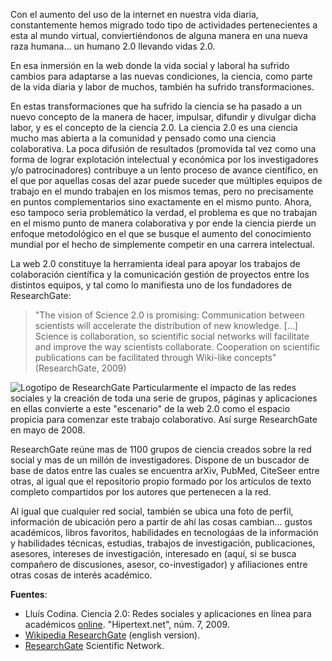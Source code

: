 <!--
.. title: ResearchGate, la red social de la ciencia
.. slug: researchgate-la-red-social-de-la-ciencia
.. date: 2011-05-11 14:58:22 UTC-05:00
.. tags: Ciencia 2.0,Redes sociales
.. category: Migración/Física Pasión
.. link:
.. description:
.. type: text
.. author: Edward Villegas Pulgarin
-->

Con el aumento del uso de la internet en nuestra vida diaria, constantemente hemos migrado todo tipo de actividades pertenecientes a esta al mundo virtual, conviertiéndonos de alguna manera en una nueva raza humana... un humano 2.0 llevando vidas 2.0.  

En esa inmersión en la web donde la vida social y laboral ha sufrido cambios para adaptarse a las nuevas condiciones, la ciencia, como parte de la vida diaria y labor de muchos, también ha sufrido transformaciones.  

En estas transformaciones que ha sufrido la ciencia se ha pasado a un nuevo concepto de la manera de hacer, impulsar, difundir y divulgar dicha labor, y es el concepto de la ciencia 2.0. La ciencia 2.0 es una ciencia mucho mas abierta a la comunidad y pensado como una ciencia colaborativa. La poca difusión de resultados (promovida tal vez como una forma de lograr explotación intelectual y económica por los investigadores y/o patrocinadores) contribuye a un lento proceso de avance científico, en el que por aquellas cosas del azar puede suceder que múltiples equipos de trabajo en el mundo trabajen en los mismos temas, pero no precisamente en puntos complementarios sino exactamente en el mismo punto. Ahora, eso tampoco seria problemático la verdad, el problema es que no trabajan en el mismo punto de manera colaborativa y por ende la ciencia pierde un enfoque metodológico en el que se busque el aumento del conocimiento mundial por el hecho de simplemente competir en una carrera intelectual.  

La web 2.0 constituye la herramienta ideal para apoyar los trabajos de colaboración científica y la comunicación gestión de proyectos entre los distintos equipos, y tal como lo manifiesta uno de los fundadores de ResearchGate:  

> "The vision of Science 2.0 is promising: Communication between scientists will accelerate the distribution of new knowledge. [...] Science is collaboration, so scientific social networks will facilitate and improve the way scientists collaborate. Cooperation on scientific publications can be facilitated through Wiki-like concepts" (ResearchGate, 2009)  

![Logotipo de ResearchGate](https://explore.researchgate.net/plugins/servlet/themepress/brikitservlet/designs/themes/ResearchGate_brikit_theme_2014_11_18/images/Wiki+explore.png) Particularmente el impacto de las redes sociales y la creación de toda una serie de grupos, páginas y aplicaciones en ellas convierte a este "escenario" de la web 2.0 como el espacio propicia para comenzar este trabajo colaborativo. Así surge ResearchGate en mayo de 2008.  

ResearchGate reúne mas de 1100 grupos de ciencia creados sobre la red social y mas de un millón de investigadores. Dispone de un buscador de base de datos entre las cuales se encuentra arXiv, PubMed, CiteSeer entre otras, al igual que el repositorio propio formado por los artículos de texto completo compartidos por los autores que pertenecen a la red.  

Al igual que cualquier red social, también se ubica una foto de perfil, información de ubicación pero a partir de ahí las cosas cambian... gustos académicos, libros favoritos, habilidades en tecnologáas de la información y habilidades técnicas, estudias, trabajos de investigación, publicaciones, asesores, intereses de investigación, interesado en (aquí, si se busca compañero de discusiones, asesor, co-investigador) y afiliaciones entre otras cosas de interés académico.  

__Fuentes__:  
+   Lluís Codina. Ciencia 2.0: Redes sociales y aplicaciones en línea para académicos [online](https://www.upf.edu/hipertextnet/numero-7/ciencia-2-0.html). "Hipertext.net", núm. 7, 2009.  
+   [Wikipedia ResearchGate](https://en.wikipedia.org/wiki/ResearchGate) (english version).  
+   [ResearchGate](https://www.researchgate.net/) Scientific Network.  
